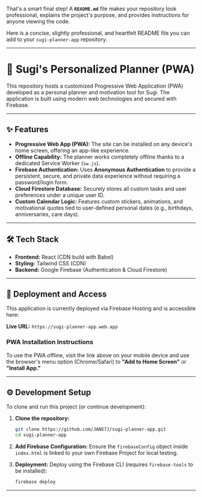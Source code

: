 That's a smart final step\! A **`README.md`** file makes your repository look professional, explains the project's purpose, and provides instructions for anyone viewing the code.

Here is a concise, slightly professional, and heartfelt README file you can add to your `sugi-planner-app` repository.

-----

# 👑 Sugi's Personalized Planner (PWA)

This repository hosts a customized Progressive Web Application (PWA) developed as a personal planner and motivation tool for Sugi. The application is built using modern web technologies and secured with Firebase.

-----

## ✨ Features

  * **Progressive Web App (PWA):** The site can be installed on any device's home screen, offering an app-like experience.
  * **Offline Capability:** The planner works completely offline thanks to a dedicated Service Worker (`sw.js`).
  * **Firebase Authentication:** Uses **Anonymous Authentication** to provide a persistent, secure, and private data experience without requiring a password/login form.
  * **Cloud Firestore Database:** Securely stores all custom tasks and user preferences under a unique user ID.
  * **Custom Calendar Logic:** Features custom stickers, animations, and motivational quotes tied to user-defined personal dates (e.g., birthdays, anniversaries, care days).

-----

## 🛠️ Tech Stack

  * **Frontend:** React (CDN build with Babel)
  * **Styling:** Tailwind CSS (CDN)
  * **Backend:** Google Firebase (Authentication & Cloud Firestore)

-----

## 🚀 Deployment and Access

This application is currently deployed via Firebase Hosting and is accessible here:

**Live URL:** `https://sugi-planner-app.web.app`

### PWA Installation Instructions

To use the PWA offline, visit the link above on your mobile device and use the browser's menu option (Chrome/Safari) to **"Add to Home Screen"** or **"Install App."**

-----

## ⚙️ Development Setup

To clone and run this project (or continue development):

1.  **Clone the repository:**

    ```bash
    git clone https://github.com/JANE7J/sugi-planner-app.git
    cd sugi-planner-app
    ```

2.  **Add Firebase Configuration:** Ensure the `firebaseConfig` object inside `index.html` is linked to your own Firebase Project for local testing.

3.  **Deployment:** Deploy using the Firebase CLI (requires `firebase-tools` to be installed):

    ```bash
    firebase deploy
    ```

-----

